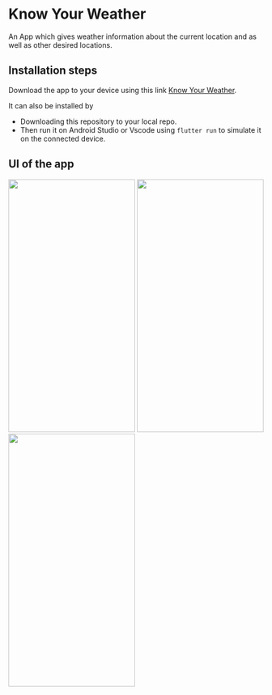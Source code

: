 # Know Your Weather

An App which gives weather information about the current location and as well as other desired locations.

## Installation steps

Download the app to your device using this link [Know Your Weather](https://weather-app-81dc6.firebaseapp.com/).

It can also be installed by
 - Downloading this repository to your local repo.
 - Then run it on Android Studio or Vscode using `flutter run` to simulate it on the connected device.

## UI of the app

<img src="https://github.com/AVKavan/WeatherApp-Flutter/assets/107805278/8d8b95f3-c56a-4e5d-86df-42e8e7d15d00" width="250" height="500" />
<img src="https://github.com/AVKavan/WeatherApp-Flutter/assets/107805278/6be13393-3bee-4d48-9d2a-06092b189175" width="250" height="500" />
<img src="https://github.com/AVKavan/WeatherApp-Flutter/assets/107805278/c925416c-89c4-4f1e-a47c-009f5c4105ca" width="250" height="500" />



